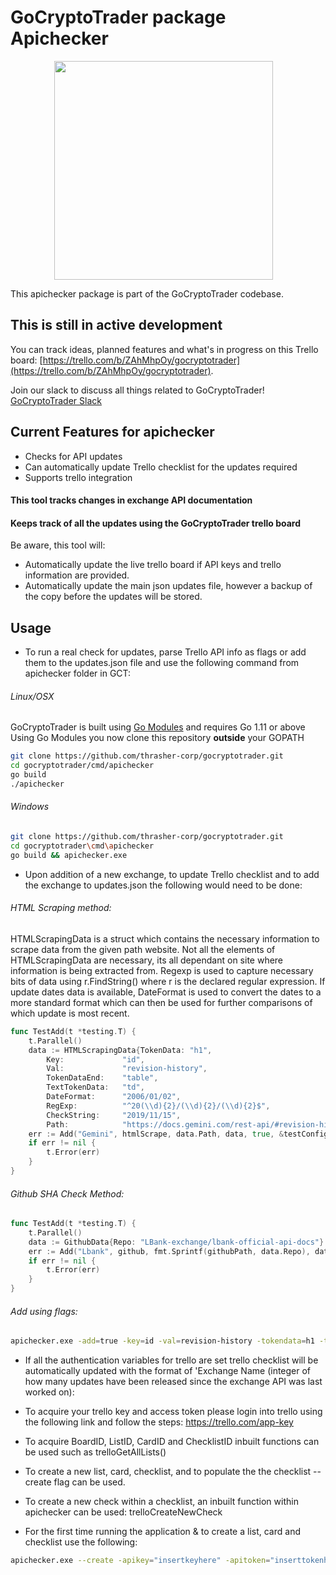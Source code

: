 # GoCryptoTrader package Apichecker

<img src="/common/gctlogo.png?raw=true" width="350px" height="350px" hspace="70">



This apichecker package is part of the GoCryptoTrader codebase.

## This is still in active development

You can track ideas, planned features and what's in progress on this Trello board: [https://trello.com/b/ZAhMhpOy/gocryptotrader](https://trello.com/b/ZAhMhpOy/gocryptotrader).

Join our slack to discuss all things related to GoCryptoTrader! [GoCryptoTrader Slack](https://join.slack.com/t/gocryptotrader/shared_invite/enQtNTQ5NDAxMjA2Mjc5LTc5ZDE1ZTNiOGM3ZGMyMmY1NTAxYWZhODE0MWM5N2JlZDk1NDU0YTViYzk4NTk3OTRiMDQzNGQ1YTc4YmRlMTk)

## Current Features for apichecker

+ Checks for API updates
+ Can automatically update Trello checklist for the updates required
+ Supports trello integration

#### This tool tracks changes in exchange API documentation
#### Keeps track of all the updates using the GoCryptoTrader trello board

Be aware, this tool will:
- Automatically update the live trello board if API keys and trello information are provided.
- Automatically update the main json updates file, however a backup of the copy before the updates will be stored.

## Usage

+ To run a real check for updates, parse Trello API info as flags or add them to the updates.json file and use the following command from apichecker folder in GCT:

###### Linux/OSX
GoCryptoTrader is built using [Go Modules](https://github.com/golang/go/wiki/Modules) and requires Go 1.11 or above
Using Go Modules you now clone this repository **outside** your GOPATH

```bash
git clone https://github.com/thrasher-corp/gocryptotrader.git
cd gocryptotrader/cmd/apichecker
go build
./apichecker
```

###### Windows

```bash
git clone https://github.com/thrasher-corp/gocryptotrader.git
cd gocryptotrader\cmd\apichecker
go build && apichecker.exe
```

+ Upon addition of a new exchange, to update Trello checklist and to add the exchange to updates.json the following would need to be done:

###### HTML Scraping method:
HTMLScrapingData is a struct which contains the necessary information to scrape data from the given path website. Not all the elements of HTMLScrapingData are necessary, its all dependant on site where information is being extracted from. Regexp is used to capture necessary bits of data using r.FindString() where r is the declared regular expression. If update dates data is available, DateFormat is used to convert the dates to a more standard format which can then be used for further comparisons of which update is most recent.
```go
func TestAdd(t *testing.T) {
	t.Parallel()
	data := HTMLScrapingData{TokenData: "h1",
		Key:             "id",
		Val:             "revision-history",
		TokenDataEnd:    "table",
		TextTokenData:   "td",
		DateFormat:      "2006/01/02",
		RegExp:          "^20(\\d){2}/(\\d){2}/(\\d){2}$",
		CheckString:     "2019/11/15",
		Path:            "https://docs.gemini.com/rest-api/#revision-history"}
	err := Add("Gemini", htmlScrape, data.Path, data, true, &testConfigData)
	if err != nil {
		t.Error(err)
	}
}
```

###### Github SHA Check Method:
```go
func TestAdd(t *testing.T) {
	t.Parallel()
	data := GithubData{Repo: "LBank-exchange/lbank-official-api-docs"}
	err := Add("Lbank", github, fmt.Sprintf(githubPath, data.Repo), data, false, &configData)
	if err != nil {
		t.Error(err)
	}
}
```

###### Add using flags:
```bash
apichecker.exe -add=true -key=id -val=revision-history -tokendata=h1 -tokendataend=table -texttokendata=td -dateformat=2006/01/02 -checktype="HTML String Check" -regexp="^20(\d){2}/(\d){2}/(\d){2}$" -path="https://docs.gemini.com/rest-api/#revision-history" -exchangename=Gemini
```

+ If all the authentication variables for trello are set trello checklist will be automatically updated with the format of 'Exchange Name (integer of how many updates have been released since the exchange API was last worked on):

- To acquire your trello key and access token please login into trello using the following link and follow the steps: https://trello.com/app-key

- To acquire BoardID, ListID, CardID and ChecklistID inbuilt functions can be used such as trelloGetAllLists()

- To create a new list, card, checklist, and to populate the the checklist --create flag can be used.

- To create a new check within a checklist, an inbuilt function within apichecker can be used: trelloCreateNewCheck

- For the first time running the application & to create a list, card and checklist use the following:
```bash
apichecker.exe --create -apikey="insertkeyhere" -apitoken="inserttokenhere" -boardname="insertboardnamehere"
```



